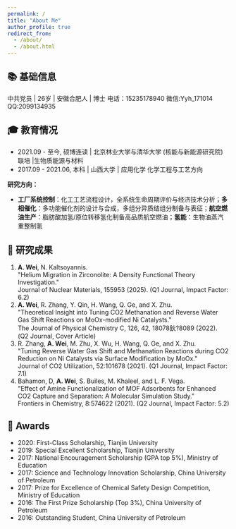 ```yaml
---
permalink: /
title: "About Me"
author_profile: true
redirect_from: 
  - /about/
  - /about.html
---
```


📚 基础信息
------
中共党员 | 26岁 | 安徽合肥人 | 博士
电话：15235178940      微信:Yyh_171014   QQ:2099134935

🎓 教育情况
------
- 2021.09 - 至今, 硕博连读 | 北京林业大学与清华大学 (核能与新能源研究院) 联培 |生物质能源与材料
- 2017.09 - 2021.06, 本科 | 山西大学 | 应用化学 化学工程与工艺方向

**研究方向：**  
- **工厂系统控制**：化工工艺流程设计，全系统生命周期评价与经济技术分析；**多相催化**：多功能催化剂的设计与合成，多组分异质结组分制备与表征；**航空燃油生产**：脂肪酸加氢/原位转移氢化制备高品质航空燃油；**氢能**：生物油蒸汽重整制氢

📜 研究成果
------
1.  **A. Wei**, N. Kaltsoyannis. <br>"Helium Migration in Zirconolite: A Density Functional Theory Investigation." <br>Journal of Nuclear Materials, 155953 (2025). (Q1 Journal, Impact Factor: 6.2)
2.  **A. Wei**, R. Zhang, Y. Qin, H. Wang, Q. Ge, and X. Zhu. <br>"Theoretical Insight into Tuning CO2 Methanation and Reverse Water Gas Shift Reactions on MoOx-modified Ni Catalysts." <br>The Journal of Physical Chemistry C, 126, 42, 18078鈥?8089 (2022). (Q2 Journal, Cover Article)
3.  R. Zhang, **A. Wei**, M. Zhu, X. Wu, H. Wang, Q. Ge, and X. Zhu. <br>"Tuning Reverse Water Gas Shift and Methanation Reactions during CO2 Reduction on Ni Catalysts via Surface Modification by MoOx." <br>Journal of CO2 Utilization, 52:101678 (2021). (Q1 Journal, Impact Factor: 7.1)
4.  Bahamon, D, **A. Wei**, S. Builes, M. Khaleel, and L. F. Vega.  <br>"Effect of Amine Functionalization of MOF Adsorbents for Enhanced CO2 Capture and Separation: A Molecular Simulation Study." <br>Frontiers in Chemistry, 8:574622 (2021). (Q2 Journal, Impact Factor: 5.2)

🥇 Awards
------
- 2020: First-Class Scholarship, Tianjin University
- 2019: Special Excellent Scholarship, Tianjin University
- 2017: National Encouragement Scholarship (GPA top 5%), Ministry of Education
- 2017: Science and Technology Innovation Scholarship, China University of Petroleum
- 2017: Prize for Excellence of Chemical Safety Design Competition, Ministry of Education
- 2016: The First Prize Scholarship (Top 3%), China University of Petroleum
- 2016: Outstanding Student, China University of Petroleum

